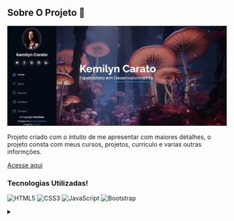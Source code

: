 ## Sobre O Projeto 👾

<img src="assets/img/perfil.jpeg" alt="">

<br/>
<p>Projeto criado com o intuito de me apresentar com maiores detalhes, o projeto consta com meus cursos, projetos, curriculo e varias outras informções.</p>

<a href="https://kemilyn1227.github.io/portifolio/" target="_blank">Acesse aqui </a>

<h3>Tecnologias Utilizadas!</h3>


![HTML5](https://img.shields.io/badge/HTML5-E34F26?style=for-the-badge&logo=html5&logoColor=white)
![CSS3](https://img.shields.io/badge/CSS3-1572B6?style=for-the-badge&logo=css3&logoColor=white)
![JavaScript](https://img.shields.io/badge/JavaScript-F7DF1E?style=for-the-badge&logo=javascript&logoColor=black)
![Bootstrap](https://img.shields.io/badge/-boostrap-0D1117?style=for-the-badge&logo=bootstrap&labelColor=0D1117)


<details align="left">
  <summary></summary> 

  - <a href="https://www.freepik.com/free-ai-image/magenta-nature-mystical-landscape_58597625.htm#position=14" target="_blank">Image by freepik</a>

  - Template Name: iPortfolio <a href="https://bootstrapmade.com/iportfolio-bootstrap-portfolio-websites-template/" target="_blank">Author: BootstrapMade.com</a>  
License: https://bootstrapmade.com/license/
 
  <div align="right">Feito com carinho 💜 por <a href="https://github.com/kemilyn1227" target="_blank">Kemilyn.</a></div>

</details>
